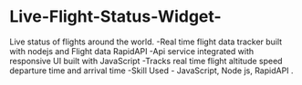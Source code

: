 # Live-Flight-Status-Widget-
Live status of flights around the world.
-Real time flight data tracker built with nodejs and Flight data RapidAPI
-Api service integrated with responsive UI built with JavaScript
-Tracks real time flight altitude speed departure time and arrival time
-Skill Used - JavaScript, Node js, RapidAPI .
